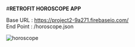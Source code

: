 #**RETROFIT HOROSCOPE APP** 

Base URL : https://project2-9a271.firebaseio.com/  
End Point : /horoscope.json  


![horoscope](https://media.giphy.com/media/Xc4jN7wuJvujEdqq42/giphy.gif)

